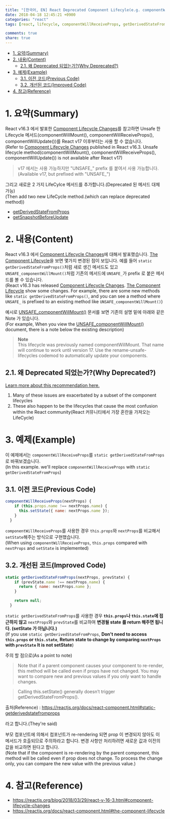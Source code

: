 ```yaml
---
title: "[한국어, EN] React Deprecated Component Lifecyle(e.g. componentWillReceiveProps)"
date: 2018-04-18 12:45:21 +0900
categories: "react"
tags: [react, lifecycle, componentWillReceiveProps, getDerivedStateFromProps]

comments: true
share: true
---
```


<!-- TOC -->

- [1. 요약(Summary)](#1-요약summary)
- [2. 내용(Content)](#2-내용content)
  - [2.1. 왜 Deprecated 되었는가?(Why Deprecated?)](#21-왜-deprecated-되었는가why-deprecated)
- [3. 예제(Example)](#3-예제example)
  - [3.1. 이전 코드(Previous Code)](#31-이전-코드previous-code)
  - [3.2. 개선된 코드(Improved Code)](#32-개선된-코드improved-code)
- [4. 참고(Reference)](#4-참고reference)

<!-- /TOC -->

# 1. 요약(Summary)

React v16.3 에서 발표한 [Component Lifecycle Changes](https://reactjs.org/blog/2018/03/29/react-v-16-3.html#component-lifecycle-changes)를 참고하면
Unsafe 한 Lifecycle 메서드(componentWillMount(), componentWillReceiveProps(), componentWillUpdate())를 React v17 이후부터는 사용 할 수 없습니다.  
(Refer to [Component Lifecycle Changes](https://reactjs.org/blog/2018/03/29/react-v-16-3.html#component-lifecycle-changes) published in React v16.3. Unsafe lifecycle method(componentWillMount(), componentWillReceiveProps(), componentWillUpdate()) is not available after React v17)

> v17 에서는 사용 가능하지만 "UNSAFE\_" prefix 를 붙여서 사용 가능합니다.  
> (Available v17, but prefixed with "UNSAFE\_")

그리고 새로운 2 가지 LifeCylce 메서드를 추가합니다.(Deprecated 된 메서드 대체 가능)  
(Then add two new LifeCycle method.(which can replace deprecated method))

- [getDerivedStateFromProps](https://reactjs.org/docs/react-component.html#static-getderivedstatefromprops)
- [getSnapshotBeforeUpdate](https://reactjs.org/docs/react-component.html#getsnapshotbeforeupdate)

# 2. 내용(Content)

React v16.3 에서 [Component Lifecycle Changes](https://reactjs.org/blog/2018/03/29/react-v-16-3.html#component-lifecycle-changes)에 대해서 발표했습니다. [The Component Lifecycle](https://reactjs.org/docs/react-component.html#the-component-lifecycle)을 보면 몇가지 변경된 점이 보입니다. 예를 들어 `static getDerivedStateFromProps()`처럼 새로 생긴 메서드도 있고 `UNSAFE_componentWillMount()`처럼 기존의 메서드에 `UNSAFE_`가 prefix 로 붙은 메서드를 볼 수 있습니다.  
(React v16.3 has released [Component Lifecycle Changes](https://reactjs.org/blog/2018/03/29/react-v-16-3.html#component-lifecycle-changes). [The Component Lifecycle](https://reactjs.org/docs/react-component.html#the-component-lifecycle) show some changes. For example, there are some new methods like `static getDerivedStateFromProps()`, and you can see a method where `UNSAFE_` is prefixed to an existing method like `UNSAFE_componentWillMount()`)

예시로 [UNSAFE_componentWillMount()](https://reactjs.org/docs/react-component.html#unsafe_componentwillmount) 문서를 보면 기존의 설명 밑에 아래와 같은 Note 가 있습니다.  
(For example, When you view the [UNSAFE_componentWillMount()](https://reactjs.org/docs/react-component.html#unsafe_componentwillmount) document, there is a note below the existing description)

> **Note**  
> This lifecycle was previously named componentWillMount. That name will continue to work until version 17. Use the rename-unsafe-lifecycles codemod to automatically update your components.

## 2.1. 왜 Deprecated 되었는가?(Why Deprecated?)

[Learn more about this recommendation here.](https://reactjs.org/blog/2018/03/29/react-v-16-3.html#component-lifecycle-changes)

1.  Many of these issues are exacerbated by a subset of the component lifecycles
1.  These also happen to be the lifecycles that cause the most confusion within the React community(React 커뮤니티에서 가장 혼란을 가져오는 LifeCycle)

# 3. 예제(Example)

이 예제에서는 `componentWillReceiveProps`를 `static getDerivedStateFromProps`로 바꿔보겠습니다.  
(In this example. we'll replace `componentWillReceiveProps` with `static getDerivedStateFromProps`)

## 3.1. 이전 코드(Previous Code)

```js
componentWillReceiveProps(nextProps) {
    if (this.props.name !== nextProps.name) {
      this.setState({ name: nextProps.name });
    }
  }
```

`componentWillReceiveProps`를 사용한 경우 `this.props`와 `nextProps`를 비교해서 `setState`해주는 방식으로 구현했습니다.  
(When using `componentWillReceiveProps`, `this.props` compared with `nextProps` and `setState` is implemented)

## 3.2. 개선된 코드(Improved Code)

```js
static getDerivedStateFromProps(nextProps, prevState) {
    if (prevState.name !== nextProps.name) {
      return { name: nextProps.name };
    }

    return null;
  }
```

`static getDerivedStateFromProps`를 사용한 경우 **`this.props`나 `this.state`에 접근하지 않고** `nextProps`와 `prevState`를 비교하여 **변경될 state 를 return 해주면 됩니다. (setState 가 아닙니다.)**  
(If you use `static getDerivedStateFromProps`, **Don't need to access `this.props` or `this.state`**, **Return state to change by comparing `nextProps` with `prevState` It is not setState**)

주의 할 점으로(As a point to note)

> Note that if a parent component causes your component to re-render, this method will be called even if props have not changed. You may want to compare new and previous values if you only want to handle changes.

> Calling this.setState() generally doesn’t trigger getDerivedStateFromProps().

출처(Reference) : https://reactjs.org/docs/react-component.html#static-getderivedstatefromprops

라고 합니다.(They're said)

부모 컴포넌트에 의해서 컴포넌트가 re-rendering 되면 prop 이 변경되지 않아도 이 메서드가 호출되므로 주의하라고 합니다. 변경 사항만 처리하려면 새로운 값과 이전의 값을 비교하면 된다고 합니다.  
(Note that if the component is re-rendering by the parent component, this method will be called even if prop does not change. To process the change only, you can compare the new value with the previous value.)

# 4. 참고(Reference)

- https://reactjs.org/blog/2018/03/29/react-v-16-3.html#component-lifecycle-changes
- https://reactjs.org/docs/react-component.html#the-component-lifecycle
